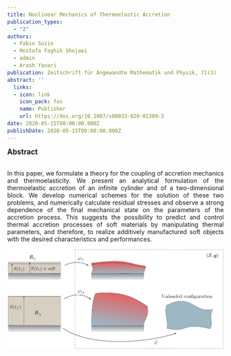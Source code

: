 ```yaml
---
title: Nonlinear Mechanics of Thermoelastic Accretion
publication_types:
  - "2"
authors:
  - Fabio Sozio
  - Mostafa Faghih Shojaei
  - admin
  - Arash Yavari
publication: Zeitschrift für Angewandte Mathematik und Physik, 71(3)
abstract: ''
  links:
  - icon: link
    icon_pack: fas
    name: Publisher
    url: https://doi.org/10.1007/s00033-020-01309-5
date: 2020-05-15T00:00:00.000Z
publishDate: 2020-05-15T00:00:00.000Z
---
```

<big><b>Abstract</b></big><br><br>
<div style="text-align: justify"> In this paper, we formulate a theory for the coupling of accretion mechanics and thermoelasticity. We present an analytical formulation of the thermoelastic accretion of an infinite cylinder and of a two-dimensional block. We develop numerical schemes for the solution of these two problems, and numerically calculate residual stresses and observe a strong dependence of the final mechanical state on the parameters of the accretion process. This suggests the possibility to predict and control thermal accretion processes of soft materials by manipulating thermal parameters, and therefore, to realize additively manufactured soft objects with the desired characteristics and performances.</div>

![Alt Text](fig.png)